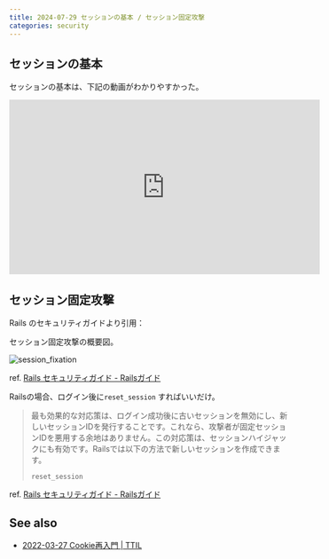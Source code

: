 ```yaml
---
title: 2024-07-29 セッションの基本 / セッション固定攻撃
categories: security
---
```


## セッションの基本

セッションの基本は、下記の動画がわかりやすかった。

<iframe width="560" height="315" src="https://www.youtube-nocookie.com/embed/U-g2a9CcFN0?si=4tWLx2Jg2BqWp5kj" title="YouTube video player" frameborder="0" allow="accelerometer; autoplay; clipboard-write; encrypted-media; gyroscope; picture-in-picture; web-share" referrerpolicy="strict-origin-when-cross-origin" allowfullscreen></iframe>

## セッション固定攻撃

Rails のセキュリティガイドより引用：

セッション固定攻撃の概要図。

![session_fixation](https://railsguides.jp/railsguides/images/session_fixation.png)

ref. [Rails セキュリティガイド - Railsガイド](https://railsguides.jp/security.html#%E3%82%BB%E3%83%83%E3%82%B7%E3%83%A7%E3%83%B3%E5%9B%BA%E5%AE%9A%E6%94%BB%E6%92%83)

Railsの場合、ログイン後に`reset_session` すればいいだけ。

> 最も効果的な対応策は、ログイン成功後に古いセッションを無効にし、新しいセッションIDを発行することです。これなら、攻撃者が固定セッションIDを悪用する余地はありません。この対応策は、セッションハイジャックにも有効です。Railsでは以下の方法で新しいセッションを作成できます。
>
> ```
> reset_session
> ```

ref. [Rails セキュリティガイド - Railsガイド](https://railsguides.jp/security.html#%E3%82%BB%E3%83%83%E3%82%B7%E3%83%A7%E3%83%B3%E5%9B%BA%E5%AE%9A%E6%94%BB%E6%92%83-%E5%AF%BE%E5%BF%9C%E7%AD%96)

## See also

- [2022-03-27 Cookie再入門 \| TTIL](/2022-03-27)
